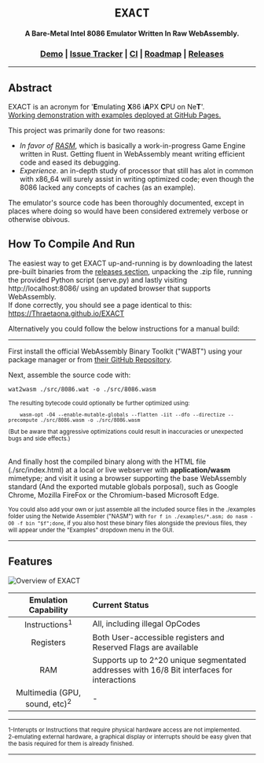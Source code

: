 <div align="center">

  <h1><code>EXACT</code></h1>

  <p>
    <strong>A Bare-Metal Intel 8086 Emulator Written In Raw WebAssembly.</strong>
  </p>

  <h3>
    <a href="https://Thraetaona.github.io/EXACT/">Demo</a>
    <span> | </span>
    <a href="https://github.com/Thraetaona/EXACT/issues">Issue Tracker</a>
    <span> | </span>
    <a href="https://github.com/Thraetaona/EXACT/actions">CI</a>
    <span> | </span>
    <a href="https://github.com/Thraetaona/EXACT/projects">Roadmap</a>
    <span> | </span>
    <a href="https://github.com/Thraetaona/EXACT/releases">Releases</a>
  </h3>
  
</div>

***

## Abstract
EXACT is an acronym for '**E**mulating **X**86 i**A**PX **C**PU on Ne**T**'. \
[Working demonstration with examples deployed at GitHub Pages.](https://Thraetaona.github.io/EXACT)

This project was primarily done for two reasons:
* *In favor of [RASM](https://github.com/Thraetaona/RASM)*, which is basically a work-in-progress Game Engine written in Rust.  Getting fluent in WebAssembly meant writing efficient code and eased its debugging.
* *Experience*.  an in-depth study of processor that still has alot in common with x86_64 will surely assist in writing optimized code; even though the 8086 lacked any concepts of caches (as an example).

The emulator's source code has been thoroughly documented, except in places where doing so would have been considered extremely verbose or otherwise obivous.

## How To Compile And Run
The easiest way to get EXACT up-and-running is by downloading the latest pre-built binaries from the [releases section](https://github.com/Thraetaona/EXACT/releases), unpacking the .zip file, running the provided Python script (serve.py) and lastly visiting http://localhost:8086/ using an updated browser that supports WebAssembly. <br>
If done correctly, you should see a page identical to this: https://Thraetaona.github.io/EXACT


Alternatively you could follow the below instructions for a manual build:

---

First install the official WebAssembly Binary Toolkit ("WABT") using your package manager or from [their GitHub Repository](https://github.com/WebAssembly/wabt).

Next, assemble the source code with: 
```
wat2wasm ./src/8086.wat -o ./src/8086.wasm
```

<sub>
The resulting bytecode could optionally be further optimized using: <br>
  <code>
    wasm-opt -O4 --enable-mutable-globals --flatten -iit --dfo --directize --precompute ./src/8086.wasm -o ./src/8086.wasm
  </code>
  <br>
(But be aware that aggressive optimizations could result in inaccuracies or unexpected bugs and side effects.) <br>
</sub>
<br>

And finally host the compiled binary along with the HTML file (./src/index.html) at a local or live webserver with **application/wasm** mimetype; and visit it using a browser supporting the base WebAssembly standard (And the exported mutable globals porposal), such as Google Chrome, Mozilla FireFox or the Chromium-based Microsoft Edge.

<sub>
You could also add your own or just assemble all the included source files in the ./examples folder using the Netwide Assembler ("NASM") with <code>for f in ./examples/*.asm; do nasm -O0 -f bin "$f";done</code>, if you also host these binary files alongside the previous files, they will appear under the "Examples" dropdown menu in the GUI.
</sub>
 
***

## Features

![Overview of EXACT](https://user-images.githubusercontent.com/42461518/147782528-bdb22a37-e85a-4901-996f-bd3260a90f8e.jpg)

| Emulation Capability | Current Status |
| :---: | :--- |
| Instructions<sup>1</sup> | All, including illegal OpCodes |
| Registers | Both User-accessible registers and Reserved Flags are available |
| RAM | Supports up to 2^20 unique segmentated addresses with 16/8 Bit interfaces for interactions |
| Multimedia (GPU, sound, etc)<sup>2</sup> | - |

---

<sub>
1-Interupts or Instructions that require physical hardware access are not implemented. <br>
2-emulating external hardware, a graphical display or interrupts should be easy given that the basis required for them is already finished. <br>
</sub>

---
